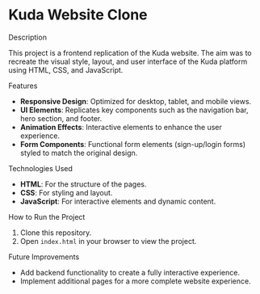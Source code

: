 # Kuda Website Clone

Description

This project is a frontend replication of the Kuda website. The aim was to recreate the visual style, layout, and user interface of the Kuda platform using HTML, CSS, and JavaScript.

Features

- **Responsive Design**: Optimized for desktop, tablet, and mobile views.
- **UI Elements**: Replicates key components such as the navigation bar, hero section, and footer.
- **Animation Effects**: Interactive elements to enhance the user experience.
- **Form Components**: Functional form elements (sign-up/login forms) styled to match the original design.

 Technologies Used
 
- **HTML**: For the structure of the pages.
- **CSS**: For styling and layout.
- **JavaScript**: For interactive elements and dynamic content.

How to Run the Project

1. Clone this repository.
2. Open `index.html` in your browser to view the project.

 Future Improvements
- Add backend functionality to create a fully interactive experience.
- Implement additional pages for a more complete website experience.

